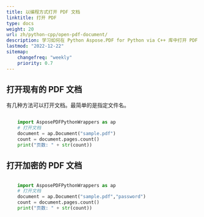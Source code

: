 ```yaml
---
title: 以编程方式打开 PDF 文档
linktitle: 打开 PDF
type: docs
weight: 20
url: zh/python-cpp/open-pdf-document/
description: 学习如何在 Python Aspose.PDF for Python via C++ 库中打开 PDF 文件。您可以打开现有 PDF、来自流的文档和加密的 PDF 文档。
lastmod: "2022-12-22"
sitemap:
    changefreq: "weekly"
    priority: 0.7
---
```


## 打开现有的 PDF 文档

有几种方法可以打开文档。最简单的是指定文件名。

```python

    import AsposePDFPythonWrappers as ap
    # 打开文档
    document = ap.Document("sample.pdf")
    count = document.pages.count()
    print("页数: " + str(count))
```

## 打开加密的 PDF 文档

```python

    import AsposePDFPythonWrappers as ap
    # 打开文档
    document = ap.Document("sample.pdf","password")
    count = document.pages.count()
    print("页数: " + str(count))
```